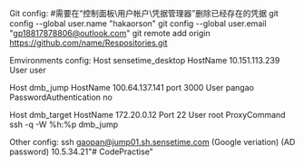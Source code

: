 Git config:
#需要在“控制面板\用户帐户\凭据管理器”删除已经存在的凭据
git config --global user.name "hakaorson"
git config --global user.email "gp18817878806@outlook.com"
git remote add origin https://github.com/name/Respositories.git

Emvironments config:
Host sensetime_desktop
    HostName 10.151.113.239
    User user

Host dmb_jump
    HostName 100.64.137.141
    port 3000
    User pangao
    PasswordAuthentication no

Host dmb_target
    HostName 172.20.0.12
    Port 22
    User root
    ProxyCommand ssh -q -W %h:%p dmb_jump

Other config:
ssh gaopan@jump01.sh.sensetime.com
(Google veriation)
(AD password)
10.5.34.21"# CodePractise" 

